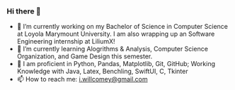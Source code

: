 ### Hi there 👋

- 🔭 I’m currently working on my Bachelor of Science in Computer Science at Loyola Marymount University.  I am also wrapping up an Software Engineering internship at LiliumX!
- 🌱 I’m currently learning Alogrithms & Analysis, Computer Science Organization, and Game Design this semester.
- 💬 I am proficient in Python, Pandas, Matplotlib, Git, GitHub; Working Knowledge with Java, Latex, Benchling, SwiftUI, C, Tkinter
- 📫 How to reach me: i.willcomey@gmail.com

<!--
**icomey8/icomey8** is a ✨ _special_ ✨ repository because its `README.md` (this file) appears on your GitHub profile.

Here are some ideas to get you started:

- 🔭 I’m currently working on ...
- 🌱 I’m currently learning ...
- 👯 I’m looking to collaborate on ...
- 🤔 I’m looking for help with ...
- 💬 Ask me about ...
- 📫 How to reach me: ...
- 😄 Pronouns: ...
- ⚡ Fun fact: ...
-->
